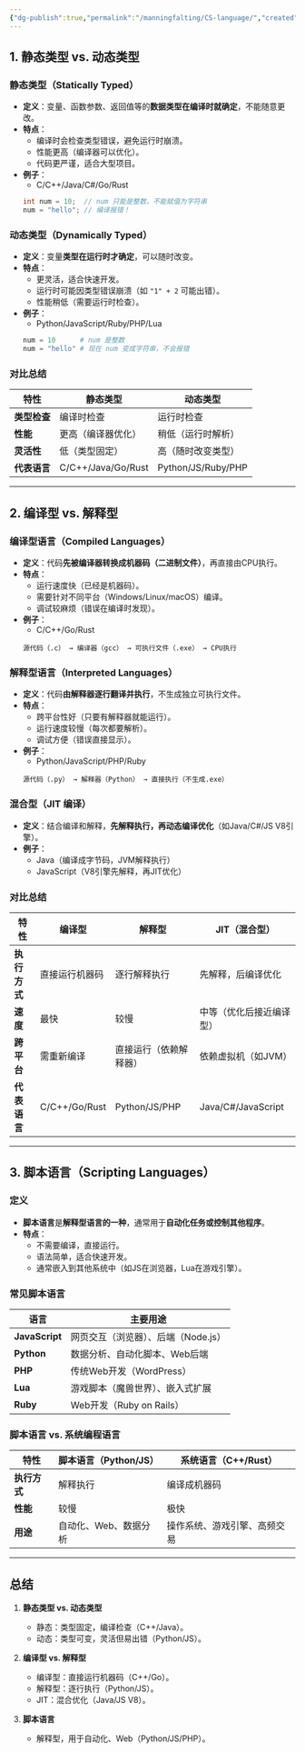 ```yaml
---
{"dg-publish":true,"permalink":"/manningfalting/CS-language/","created":"2025-06-16T14:31:16.225+08:00"}
---
```



## **1. 静态类型 vs. 动态类型**
### **静态类型（Statically Typed）**
- **定义**：变量、函数参数、返回值等的**数据类型在编译时就确定**，不能随意更改。
- **特点**：
  - 编译时会检查类型错误，避免运行时崩溃。
  - 性能更高（编译器可以优化）。
  - 代码更严谨，适合大型项目。
- **例子**：
  - C/C++/Java/C#/Go/Rust
  ```java
  int num = 10;  // num 只能是整数，不能赋值为字符串
  num = "hello"; // 编译报错！
  ```

### **动态类型（Dynamically Typed）**
- **定义**：变量**类型在运行时才确定**，可以随时改变。
- **特点**：
  - 更灵活，适合快速开发。
  - 运行时可能因类型错误崩溃（如 `"1" + 2` 可能出错）。
  - 性能稍低（需要运行时检查）。
- **例子**：
  - Python/JavaScript/Ruby/PHP/Lua
  ```python
  num = 10      # num 是整数
  num = "hello" # 现在 num 变成字符串，不会报错
  ```

### **对比总结**
| **特性**       | **静态类型**          | **动态类型**          |
|---------------|----------------------|----------------------|
| **类型检查**  | 编译时检查            | 运行时检查            |
| **性能**      | 更高（编译器优化）     | 稍低（运行时解析）     |
| **灵活性**    | 低（类型固定）         | 高（随时改变类型）     |
| **代表语言**  | C/C++/Java/Go/Rust   | Python/JS/Ruby/PHP   |

---

## **2. 编译型 vs. 解释型**
### **编译型语言（Compiled Languages）**
- **定义**：代码**先被编译器转换成机器码（二进制文件）**，再直接由CPU执行。
- **特点**：
  - 运行速度快（已经是机器码）。
  - 需要针对不同平台（Windows/Linux/macOS）编译。
  - 调试较麻烦（错误在编译时发现）。
- **例子**：
  - C/C++/Go/Rust
  ```
  源代码（.c） → 编译器（gcc） → 可执行文件（.exe） → CPU执行
  ```

### **解释型语言（Interpreted Languages）**
- **定义**：代码**由解释器逐行翻译并执行**，不生成独立可执行文件。
- **特点**：
  - 跨平台性好（只要有解释器就能运行）。
  - 运行速度较慢（每次都要解析）。
  - 调试方便（错误直接显示）。
- **例子**：
  - Python/JavaScript/PHP/Ruby
  ```
  源代码（.py） → 解释器（Python） → 直接执行（不生成.exe）
  ```

### **混合型（JIT 编译）**
- **定义**：结合编译和解释，**先解释执行，再动态编译优化**（如Java/C#/JS V8引擎）。
- **例子**：
  - Java（编译成字节码，JVM解释执行）
  - JavaScript（V8引擎先解释，再JIT优化）

### **对比总结**
| **特性**       | **编译型**            | **解释型**            | **JIT（混合型）**     |
|---------------|----------------------|----------------------|----------------------|
| **执行方式**  | 直接运行机器码         | 逐行解释执行          | 先解释，后编译优化     |
| **速度**      | 最快                 | 较慢                 | 中等（优化后接近编译型）|
| **跨平台**    | 需重新编译           | 直接运行（依赖解释器） | 依赖虚拟机（如JVM）   |
| **代表语言**  | C/C++/Go/Rust       | Python/JS/PHP        | Java/C#/JavaScript   |

---

## **3. 脚本语言（Scripting Languages）**
### **定义**
- **脚本语言**是**解释型语言的一种**，通常用于**自动化任务或控制其他程序**。
- **特点**：
  - 不需要编译，直接运行。
  - 语法简单，适合快速开发。
  - 通常嵌入到其他系统中（如JS在浏览器，Lua在游戏引擎）。

### **常见脚本语言**
| **语言**      | **主要用途**                     |
|--------------|----------------------------------|
| **JavaScript** | 网页交互（浏览器）、后端（Node.js） |
| **Python**   | 数据分析、自动化脚本、Web后端      |
| **PHP**      | 传统Web开发（WordPress）          |
| **Lua**      | 游戏脚本（魔兽世界）、嵌入式扩展    |
| **Ruby**     | Web开发（Ruby on Rails）          |

### **脚本语言 vs. 系统编程语言**
| **特性**       | **脚本语言（Python/JS）**       | **系统语言（C++/Rust）**       |
|---------------|--------------------------------|--------------------------------|
| **执行方式**  | 解释执行                       | 编译成机器码                   |
| **性能**      | 较慢                           | 极快                           |
| **用途**      | 自动化、Web、数据分析          | 操作系统、游戏引擎、高频交易    |

---

## **总结**
1. **静态类型 vs. 动态类型**  
   - 静态：类型固定，编译检查（C++/Java）。  
   - 动态：类型可变，灵活但易出错（Python/JS）。  

2. **编译型 vs. 解释型**  
   - 编译型：直接运行机器码（C++/Go）。  
   - 解释型：逐行执行（Python/JS）。  
   - JIT：混合优化（Java/JS V8）。  

3. **脚本语言**  
   - 解释型，用于自动化、Web（Python/JS/PHP）。  
